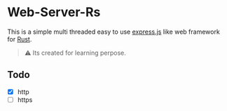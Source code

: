 # Web-Server-Rs

This is a simple multi threaded easy to use [express.js](https://expressjs.com/) like web framework for [Rust](https://www.rust-lang.org/).

> :warning: Its created for learning perpose.

## Todo

- [x] http
- [ ] https

